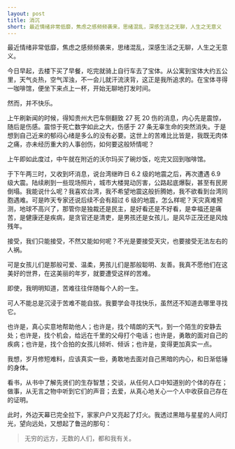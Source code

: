 ```yaml
---
layout: post
title: 消沉
short: 最近情绪非常低靡，焦虑之感频频袭来，思绪混乱，深感生活之无聊，人生之无意义
---
```


最近情绪非常低靡，焦虑之感频频袭来，思绪混乱，深感生活之无聊，人生之无意义。

今日早起，去楼下买了早餐，吃完就骑上自行车去了宝体。从公寓到宝体大约五公里，天气炎热，空气浑浊，不一会儿就汗流浃背，这正是我所追求的。在宝体寻得一咖啡馆，便坐下来点上一杯，开始无聊地打发时间。

然而，并不快乐。

上午刷新闻的时候，得知贵州大巴车侧翻致 27 死 20 伤的消息，内心先是震惊，随后是伤感。震惊于死亡数字如此之大，伤感于 27 条无辜生命的突然消失。于是想到自己近来的郁闷心绪是多么的没有必要。这世上的苦难比比皆是，我既无肉体之痛，亦未经历重大的人事创伤，如何要这般矫情呢？

上午即如此度过，中午就在附近的沃尔玛买了碗炒饭，吃完又回到咖啡馆。

于下午两三时，又收到坏消息，说台湾继昨日 6.2 级的地震之后，再次遭遇 6.9 级大震。陆续刷到一些现场照片，城市大楼晃动厉害，公路起底爆裂，甚至有民房倒塌。我能说什么呢？我喜欢台湾，我不希望地震这般折腾她，我不欲看到台湾同胞遇难。可是昨天专家还说后续不会有超过 6 级的地震，怎么样呢？天灾真难预测，地球不高兴了，那管你是独裁还是民主，是好看还是不好看，是幸福还是痛苦，是健康还是疾病，是贪官还是清吏，是男孩还是女孩儿，是风华正茂还是风烛残年。

接受，我们只能接受，不然又能如何呢？不光是要接受天灾，也要接受无法左右的人祸。

可是女孩儿们是那般可爱、温柔，男孩儿们是那般聪明、友善。我真不愿他们在这美好的世界，在这美丽的年岁，就要遭受这样的苦难。

即使，我明明知道，苦难往往伴随每个人的一生。

可人不能总是沉浸于苦难不能自拔。我要学会寻找快乐，虽然还不知道去哪里寻找它。

也许是，真心实意地帮助他人；也许是，找个晴朗的天气，到一个陌生的安静去处；也许是，找个机会，给远在千里的父母打个电话；也许是，勇敢的面对自己的疾病；也许是，找个合拍的女孩儿倾听、倾诉；也许是，变得更加真实一点。

我想，岁月修短难料，应该真实一些，勇敢地去面对自己黑暗的内心，和日渐低锤的身体。

看书，从书中了解先贤们的生存智慧；交谈，从任何人口中知道别的个体的存在；做事，从无言之物中听到它们的声音；去爱，从真心地关心一个人中收获自己存在的证明。

此时，外边天幕已完全拉下，家家户户又亮起了灯火。我透过黑暗与星星的人间灯光，望向远处，又想起了鲁迅的那句：

>无穷的远方，无数的人们，都和我有关。





